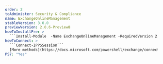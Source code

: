 ```yaml
---
order: 2
toAdminister: Security & Compliance
name: ExchangeOnlineManagement
stableVersion: 3.0.0
previewVersion: 2.0.6-Preview8
howToInstallPre: >
  ```Install-Module  -Name ExchangeOnlineManagement -RequiredVersion 2.0.6-Preview5 -AllowPrerelease```
howToConnect: >
  ```Connect-IPPSSession```
  [More methods](https://docs.microsoft.com/powershell/exchange/connect-to-scc-powershell?view=exchange-ps)
PS7: "Yes"
---
```


